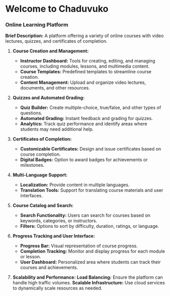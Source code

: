# Welcome to Chaduvuko
### Online Learning Platform
**Brief Description:** A platform offering a variety of online courses with video lectures, quizzes, and certificates of completion.

1. **Course Creation and Management:**
    * **Instructor Dashboard:** Tools for creating, editing, and managing courses, including modules, lessons, and multimedia content.
    * **Course Templates:** Predefined templates to streamline course creation.
    * **Content Management:** Upload and organize video lectures, documents, and other resources.
      
2. **Quizzes and Automated Grading:**
    * **Quiz Builder:** Create multiple-choice, true/false, and other types of questions.
    * **Automated Grading:** Instant feedback and grading for quizzes.
    * **Analytics:** Track quiz performance and identify areas where students may need additional help.

3.	**Certificates of Completion:**
    * **Customizable Certificates:** Design and issue certificates based on course completion.
    * **Digital Badges:** Option to award badges for achievements or milestones.

4. **Multi-Language Support:**
    * **Localization:** Provide content in multiple languages.
    * **Translation Tools:** Support for translating course materials and user interfaces.

5. **Course Catalog and Search:**
    * **Search Functionality:** Users can search for courses based on keywords, categories, or instructors.
    * **Filters:** Options to sort by difficulty, duration, ratings, or language.

6. **Progress Tracking and User Interface:**
    * **Progress Bar:** Visual representation of course progress.
    * **Completion Tracking:** Monitor and display progress for each module or lesson.
    * **User Dashboard:** Personalized area where students can track their courses and achievements.
  
7. **Scalability and Performance:** 
**Load Balancing:** Ensure the platform can handle high traffic volumes. 
**Scalable Infrastructure:** Use cloud services to dynamically scale resources as needed.
   
